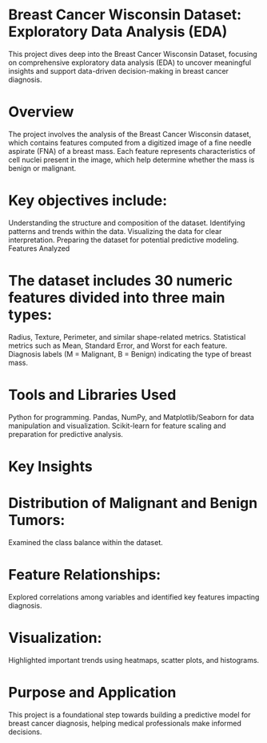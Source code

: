 # Breast Cancer Wisconsin Dataset: Exploratory Data Analysis (EDA)
This project dives deep into the Breast Cancer Wisconsin Dataset, focusing on comprehensive exploratory data analysis (EDA) to uncover meaningful insights and support data-driven decision-making in breast cancer diagnosis.

# Overview
The project involves the analysis of the Breast Cancer Wisconsin dataset, which contains features computed from a digitized image of a fine needle aspirate (FNA) of a breast mass. Each feature represents characteristics of cell nuclei present in the image, which help determine whether the mass is benign or malignant.

# Key objectives include:

Understanding the structure and composition of the dataset.
Identifying patterns and trends within the data.
Visualizing the data for clear interpretation.
Preparing the dataset for potential predictive modeling.
Features Analyzed

# The dataset includes 30 numeric features divided into three main types:

Radius, Texture, Perimeter, and similar shape-related metrics.
Statistical metrics such as Mean, Standard Error, and Worst for each feature.
Diagnosis labels (M = Malignant, B = Benign) indicating the type of breast mass.

# Tools and Libraries Used
Python for programming.
Pandas, NumPy, and Matplotlib/Seaborn for data manipulation and visualization.
Scikit-learn for feature scaling and preparation for predictive analysis.

# Key Insights
# Distribution of Malignant and Benign Tumors: 

Examined the class balance within the dataset.

# Feature Relationships: 

Explored correlations among variables and identified key features impacting diagnosis.

# Visualization: 

Highlighted important trends using heatmaps, scatter plots, and histograms.

# Purpose and Application

This project is a foundational step towards building a predictive model for breast cancer diagnosis, helping medical professionals make informed decisions.
